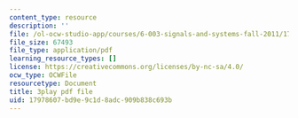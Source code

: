 ```yaml
---
content_type: resource
description: ''
file: /ol-ocw-studio-app/courses/6-003-signals-and-systems-fall-2011/17978607bd9e9c1d8adc909b838c693b_gxgV_oOG7Zc.pdf
file_size: 67493
file_type: application/pdf
learning_resource_types: []
license: https://creativecommons.org/licenses/by-nc-sa/4.0/
ocw_type: OCWFile
resourcetype: Document
title: 3play pdf file
uid: 17978607-bd9e-9c1d-8adc-909b838c693b
---
```

